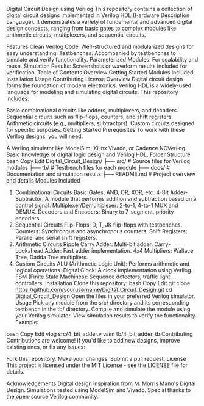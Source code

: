 Digital Circuit Design using Verilog
This repository contains a collection of digital circuit designs implemented in Verilog HDL (Hardware Description Language). It demonstrates a variety of fundamental and advanced digital design concepts, ranging from basic gates to complex modules like arithmetic circuits, multiplexers, and sequential circuits.

Features
Clean Verilog Code: Well-structured and modularized designs for easy understanding.
Testbenches: Accompanied by testbenches to simulate and verify functionality.
Parameterized Modules: For scalability and reuse.
Simulation Results: Screenshots or waveform results included for verification.
Table of Contents
Overview
Getting Started
Modules Included
Installation
Usage
Contributing
License
Overview
Digital circuit design forms the foundation of modern electronics. Verilog HDL is a widely-used language for modeling and simulating digital circuits. This repository includes:

Basic combinational circuits like adders, multiplexers, and decoders.
Sequential circuits such as flip-flops, counters, and shift registers.
Arithmetic circuits (e.g., multipliers, subtractors).
Custom circuits designed for specific purposes.
Getting Started
Prerequisites
To work with these Verilog designs, you will need:

A Verilog simulator like ModelSim, Xilinx Vivado, or Cadence NCVerilog.
Basic knowledge of digital logic design and Verilog HDL.
Folder Structure
bash
Copy
Edit
Digital_Circuit_Design/
├── src/                # Source files for Verilog modules
├── tb/                 # Testbench files for each module
├── docs/               # Documentation and simulation results
├── README.md           # Project overview and details
Modules Included
1. Combinational Circuits
Basic Gates: AND, OR, XOR, etc.
4-Bit Adder-Subtractor: A module that performs addition and subtraction based on a control signal.
Multiplexer/Demultiplexer: 2-to-1, 4-to-1 MUX and DEMUX.
Decoders and Encoders: Binary to 7-segment, priority encoders.
2. Sequential Circuits
Flip-Flops: D, T, JK flip-flops with testbenches.
Counters: Synchronous and asynchronous counters.
Shift Registers: Parallel and serial shift registers.
3. Arithmetic Circuits
Ripple Carry Adder: Multi-bit adder.
Carry-Lookahead Adder: Fast adder implementation.
4x4 Multipliers: Wallace Tree, Dadda Tree multipliers.
4. Custom Circuits
ALU (Arithmetic Logic Unit): Performs arithmetic and logical operations.
Digital Clock: A clock implementation using Verilog.
FSM (Finite State Machines): Sequence detectors, traffic light controllers.
Installation
Clone this repository:
bash
Copy
Edit
git clone https://github.com/yourusername/Digital_Circuit_Design.git
cd Digital_Circuit_Design
Open the files in your preferred Verilog simulator.
Usage
Pick any module from the src/ directory and its corresponding testbench in the tb/ directory.
Compile and simulate the module using your Verilog simulator.
View simulation results to verify the functionality.
Example:

bash
Copy
Edit
vlog src/4_bit_adder.v
vsim tb/4_bit_adder_tb
Contributing
Contributions are welcome! If you'd like to add new designs, improve existing ones, or fix any issues:

Fork this repository.
Make your changes.
Submit a pull request.
License
This project is licensed under the MIT License - see the LICENSE file for details.

Acknowledgements
Digital design inspiration from M. Morris Mano's Digital Design.
Simulations tested using ModelSim and Vivado.
Special thanks to the open-source Verilog community.
